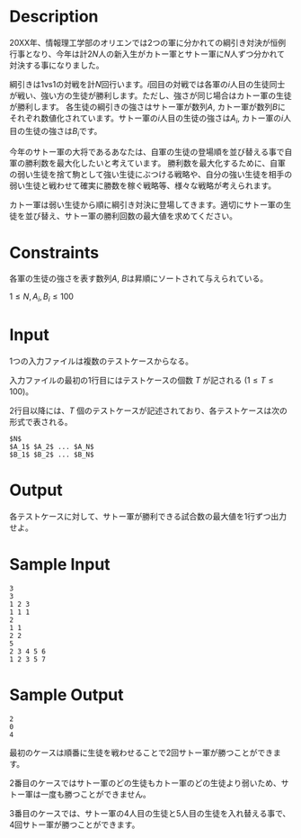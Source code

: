 ﻿# Description
20XX年、情報理工学部のオリエンでは2つの軍に分かれての綱引き対決が恒例行事となり、今年は計$2N$人の新入生がカトー軍とサトー軍に$N$人ずつ分かれて対決する事になりました。

綱引きは1vs1の対戦を計$N$回行います。$i$回目の対戦では各軍の$i$人目の生徒同士が戦い、強い方の生徒が勝利します。ただし、強さが同じ場合はカトー軍の生徒が勝利します。
各生徒の綱引きの強さはサトー軍が数列$A$, カトー軍が数列$B$にそれぞれ数値化されています。サトー軍の$i$人目の生徒の強さは$A_i$, カトー軍の$i$人目の生徒の強さは$B_i$です。

今年のサトー軍の大将であるあなたは、自軍の生徒の登場順を並び替える事で自軍の勝利数を最大化したいと考えています。
勝利数を最大化するために、自軍の弱い生徒を捨て駒として強い生徒にぶつける戦略や、自分の強い生徒を相手の弱い生徒と戦わせて確実に勝数を稼ぐ戦略等、様々な戦略が考えられます。

カトー軍は弱い生徒から順に綱引き対決に登場してきます。適切にサトー軍の生徒を並び替え、サトー軍の勝利回数の最大値を求めてください。

# Constraints
各軍の生徒の強さを表す数列$A$, $B$は昇順にソートされて与えられている。

$1 \leq N, A_i , B_i \leq 100$

# Input
1つの入力ファイルは複数のテストケースからなる。

入力ファイルの最初の1行目にはテストケースの個数 $T$ が記される $(1 \leq T \leq 100)$。

2行目以降には、$T$ 個のテストケースが記述されており、各テストケースは次の形式で表される。

```
$N$
$A_1$ $A_2$ ... $A_N$
$B_1$ $B_2$ ... $B_N$
```

# Output
各テストケースに対して、サトー軍が勝利できる試合数の最大値を1行ずつ出力せよ。


# Sample Input
```
3
3
1 2 3
1 1 1
2
1 1
2 2
5
2 3 4 5 6
1 2 3 5 7
```

# Sample Output
```
2
0
4
```
最初のケースは順番に生徒を戦わせることで2回サトー軍が勝つことができます。

2番目のケースではサトー軍のどの生徒もカトー軍のどの生徒より弱いため、サトー軍は一度も勝つことができません。

3番目のケースでは、サトー軍の4人目の生徒と5人目の生徒を入れ替える事で、4回サトー軍が勝つことができます。
